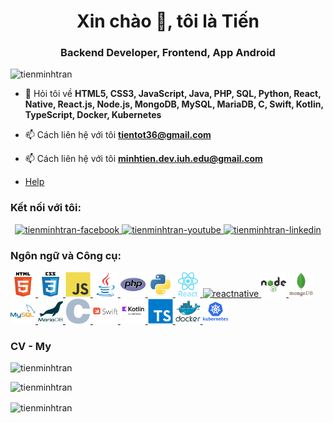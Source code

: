 <h1 align="center">Xin chào 👋, tôi là <b> Tiến</b></h1>
<h3 align="center">Backend Developer, Frontend, App Android</h3>

<p align="left"> <img src="https://res.cloudinary.com/dmabepfxv/image/upload/v1756255139/Screenshot_2025-08-27_073529_vjre5w.png" alt="tienminhtran" /> </p>



- 💬 Hỏi tôi về **HTML5, CSS3, JavaScript, Java, PHP, SQL, Python, React, Native, React.js, Node.js, MongoDB, MySQL, MariaDB, C, Swift, Kotlin, TypeScript, Docker, Kubernetes**

- 📫 Cách liên hệ với tôi **tientot36@gmail.com**
- 📫 Cách liên hệ với tôi **minhtien.dev.iuh.edu@gmail.com**
- <a href="https://meet.google.com/gve-wxvx-jcs?pli=1&amp;authuser=0" target="_blank">Help</a>
<h3 align="left">Kết nối với tôi:</h3>


<!-- https://icons8.com -->
<div align="center">
  <a href="https://fb.com/https://www.facebook.com/tmt2k3" target="blank">
    <img src="https://img.icons8.com/bubbles/100/000000/facebook-new.png" alt="tienminhtran-facebook" />
  </a>
   <a href="https://www.youtube.com/c/https://www.youtube.com/@thkthichcode" target="blank">
    <img src="https://img.icons8.com/?size=100&id=115371&format=png" alt="tienminhtran-youtube" />
  </a>
  <a href="https://www.linkedin.com/in/tienminhtran/" target="blank">
    <img src="https://img.icons8.com/?size=100&id=108812&format=png&color=000000" alt="tienminhtran-linkedin" />
  </a>
</div>



<h3 align="left">Ngôn ngữ và Công cụ:</h3>
<p align="left">
    <a href="https://www.w3.org/html/" target="_blank" rel="noreferrer"> <img src="https://raw.githubusercontent.com/devicons/devicon/master/icons/html5/html5-original-wordmark.svg" alt="html5" width="40" height="40"/> </a> 
    <a href="https://www.w3schools.com/css/" target="_blank" rel="noreferrer"> <img src="https://raw.githubusercontent.com/devicons/devicon/master/icons/css3/css3-original-wordmark.svg" alt="css3" width="40" height="40"/> </a> 
    <a href="https://developer.mozilla.org/en-US/docs/Web/JavaScript" target="_blank" rel="noreferrer"> <img src="https://raw.githubusercontent.com/devicons/devicon/master/icons/javascript/javascript-original.svg" alt="javascript" width="40" height="40"/> </a> 
    <a href="https://www.java.com" target="_blank" rel="noreferrer"> <img src="https://raw.githubusercontent.com/devicons/devicon/master/icons/java/java-original.svg" alt="java" width="40" height="40"/> </a> 
    <a href="https://www.php.net" target="_blank" rel="noreferrer"> <img src="https://raw.githubusercontent.com/devicons/devicon/master/icons/php/php-original.svg" alt="php" width="40" height="40"/> </a> 
    <a href="https://www.python.org" target="_blank" rel="noreferrer"> <img src="https://raw.githubusercontent.com/devicons/devicon/master/icons/python/python-original.svg" alt="python" width="40" height="40"/> </a> 
    <a href="https://reactjs.org/" target="_blank" rel="noreferrer"> <img src="https://raw.githubusercontent.com/devicons/devicon/master/icons/react/react-original-wordmark.svg" alt="react" width="40" height="40"/> </a> 
    <a href="https://reactnative.dev/" target="_blank" rel="noreferrer"> <img src="https://reactnative.dev/img/header_logo.svg" alt="reactnative" width="40" height="40"/> </a> 
    <a href="https://nodejs.org/" target="_blank" rel="noreferrer"> <img src="https://raw.githubusercontent.com/devicons/devicon/master/icons/nodejs/nodejs-original-wordmark.svg" alt="nodejs" width="40" height="40"/> </a> 
    <a href="https://www.mongodb.com/" target="_blank" rel="noreferrer"> <img src="https://raw.githubusercontent.com/devicons/devicon/master/icons/mongodb/mongodb-original-wordmark.svg" alt="mongodb" width="40" height="40"/> </a> 
    <a href="https://www.mysql.com/" target="_blank" rel="noreferrer"> <img src="https://raw.githubusercontent.com/devicons/devicon/master/icons/mysql/mysql-original-wordmark.svg" alt="mysql" width="40" height="40"/> </a> 
    <a href="https://mariadb.org/" target="_blank" rel="noreferrer"> <img src="https://raw.githubusercontent.com/devicons/devicon/master/icons/mariadb/mariadb-original-wordmark.svg" alt="mariadb" width="40" height="40"/> </a> 
    <a href="https://www.cprogramming.com/" target="_blank" rel="noreferrer"> <img src="https://raw.githubusercontent.com/devicons/devicon/master/icons/c/c-original.svg" alt="c" width="40" height="40"/> </a> 
    <a href="https://www.swift.org/" target="_blank" rel="noreferrer"> <img src="https://raw.githubusercontent.com/devicons/devicon/master/icons/swift/swift-original-wordmark.svg" alt="swift" width="40" height="40"/> </a> 
    <a href="https://kotlinlang.org/" target="_blank" rel="noreferrer"> <img src="https://raw.githubusercontent.com/devicons/devicon/master/icons/kotlin/kotlin-original-wordmark.svg" alt="kotlin" width="40" height="40"/> </a> 
    <a href="https://www.typescriptlang.org/" target="_blank" rel="noreferrer"> <img src="https://raw.githubusercontent.com/devicons/devicon/master/icons/typescript/typescript-original.svg" alt="typescript" width="40" height="40"/> </a> 
    <a href="https://www.docker.com/" target="_blank" rel="noreferrer"> <img src="https://raw.githubusercontent.com/devicons/devicon/master/icons/docker/docker-original-wordmark.svg" alt="docker" width="40" height="40"/> </a> 
    <a href="https://kubernetes.io/" target="_blank" rel="noreferrer"> <img src="https://raw.githubusercontent.com/devicons/devicon/master/icons/kubernetes/kubernetes-plain-wordmark.svg" alt="kubernetes" width="40" height="40"/> </a>
</p>
<h3 align="left">CV - My</h3>
<p align="left"> <img src="https://res.cloudinary.com/dmabepfxv/image/upload/v1756255474/Screenshot_2025-08-27_074320_usfjbe.png" alt="tienminhtran" /> </p>
<p align="left"> <img src="https://res.cloudinary.com/dmabepfxv/image/upload/v1756255475/Screenshot_2025-08-27_074415_ctgnnk.png" alt="tienminhtran" /> </p>
<p><img align="center" src="https://github-readme-stats.vercel.app/api?username=tienminhtran&show_icons=true&locale=vi" alt="tienminhtran" /></p>
